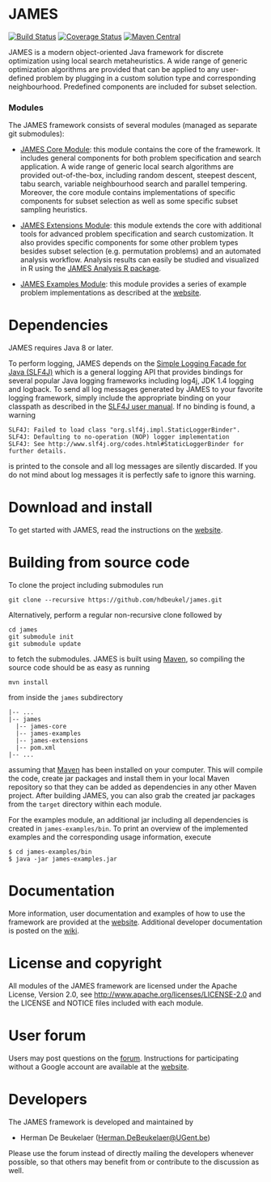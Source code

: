 JAMES
=====

[![Build Status](https://img.shields.io/travis/hdbeukel/james.svg?style=flat)](https://travis-ci.org/hdbeukel/james)
[![Coverage Status](http://img.shields.io/coveralls/hdbeukel/james.svg?style=flat)](https://coveralls.io/r/hdbeukel/james)
[![Maven Central](https://maven-badges.herokuapp.com/maven-central/org.jamesframework/james/badge.svg?style=flat)](http://search.maven.org/#search%7Cga%7C1%7Corg.jamesframework)

JAMES is a modern object-oriented Java framework for discrete optimization using local search metaheuristics. A wide range of generic optimization algorithms are provided that can be applied to any user-defined problem by plugging in a custom solution type and corresponding neighbourhood. Predefined components are included for subset selection.

### Modules

The JAMES framework consists of several modules (managed as separate git submodules):
 
 - [JAMES Core Module][core-module]: this module contains the core of the framework. It includes general components for both problem specification and search application. A wide range of generic local search algorithms are provided out-of-the-box, including random descent, steepest descent, tabu search, variable neighbourhood search and parallel tempering. Moreover, the core module contains implementations of specific components for subset selection as well as some specific subset sampling heuristics.
   
 - [JAMES Extensions Module][extensions-module]: this module extends the core with additional tools for advanced problem specification and search customization. It also provides specific components for some other problem types besides subset selection (e.g. permutation problems) and an automated analysis workflow. Analysis results can easily be studied and visualized in R using the [JAMES Analysis R package][analysis-R-package].
                 
 - [JAMES Examples Module][examples-module]: this module provides a series of example problem implementations as described at the [website][examples-website].

Dependencies
============

JAMES requires Java 8 or later.

To perform logging, JAMES depends on the [Simple Logging Facade for Java (SLF4J)][slf4j] which is a general
logging API that provides bindings for several popular Java logging frameworks including log4j, JDK 1.4 logging
and logback. To send all log messages generated by JAMES to your favorite logging framework, simply include
the appropriate binding on your classpath as described in the [SLF4J user manual][slf4j-manual]. If no binding is
found, a warning

```
SLF4J: Failed to load class "org.slf4j.impl.StaticLoggerBinder".
SLF4J: Defaulting to no-operation (NOP) logger implementation
SLF4J: See http://www.slf4j.org/codes.html#StaticLoggerBinder for further details.
```

is printed to the console and all log messages are silently discarded. If you do not mind about log messages
it is perfectly safe to ignore this warning.

Download and install
====================

To get started with JAMES, read the instructions on the [website][getstarted].

Building from source code
=========================

To clone the project including submodules run

```
git clone --recursive https://github.com/hdbeukel/james.git
```

Alternatively, perform a regular non-recursive clone followed by

```
cd james
git submodule init
git submodule update
```

to fetch the submodules. JAMES is built using [Maven][maven], so compiling the source code should be as easy as running

```
mvn install
```

from inside the `james` subdirectory

```
|-- ...
|-- james
  |-- james-core
  |-- james-examples
  |-- james-extensions
  |-- pom.xml
|-- ...
```

assuming that [Maven][maven] has been installed on your computer. This will compile the code, create jar packages and install them in your local Maven repository so that they can be added as dependencies in any other Maven project. After building JAMES, you can also grab the created jar packages from the `target` directory within each module.

For the examples module, an additional jar including all dependencies is created in `james-examples/bin`.
To print an overview of the implemented examples and the corresponding usage information, execute

```
$ cd james-examples/bin
$ java -jar james-examples.jar
```

Documentation
=============

More information, user documentation and examples of how to use the framework are provided at the [website][james-website]. Additional developer documentation is posted on the [wiki][james-wiki].

License and copyright
=====================

All modules of the JAMES framework are licensed under the Apache License, Version 2.0, see http://www.apache.org/licenses/LICENSE-2.0 and the LICENSE and NOTICE files included with each module.

User forum
==========

Users may post questions on the [forum][james-forum]. Instructions for participating without a Google account are available at the [website][james-contact].

Developers
==========

The JAMES framework is developed and maintained by

 - Herman De Beukelaer (Herman.DeBeukelaer@UGent.be)
 
Please use the forum instead of directly mailing the developers whenever possible, so that others may benefit from or contribute to the discussion as well.
 
[core-module]:        https://github.com/hdbeukel/james-core
[extensions-module]:  https://github.com/hdbeukel/james-extensions
[examples-module]:    https://github.com/hdbeukel/james-examples
[analysis-R-package]: https://github.com/hdbeukel/james-analysis-R
[examples-website]:   http://www.jamesframework.org/examples
[slf4j]:              http://www.slf4j.org
[slf4j-manual]:       http://www.slf4j.org/manual.html
[maven]:              http://maven.apache.org
[getstarted]:         http://www.jamesframework.org/getstarted/
[james-website]:      http://www.jamesframework.org
[james-wiki]:         http://github.com/hdbeukel/james/wiki
[james-forum]:        https://groups.google.com/forum/#!forum/james-users
[james-contact]:      http://www.jamesframework.org/contact/
